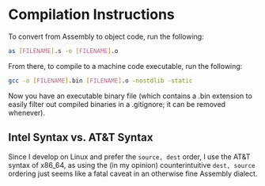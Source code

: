 # Compilation Instructions

To convert from Assembly to object code, run the following:
```bash
as [FILENAME].s -o [FILENAME].o
```

From there, to compile to a machine code executable, run the following:
```bash
gcc -o [FILENAME].bin [FILENAME].o -nostdlib -static
```

Now you have an executable binary file (which contains a .bin extension to easily filter out compiled binaries in a .gitignore; it can be removed whenever).


## Intel Syntax vs. AT&T Syntax

Since I develop on Linux and prefer the `source, dest` order, I use the AT&T syntax of x86_64, as using the (in my opinion) counterintuitive `dest, source` ordering just seems like a fatal caveat in an otherwise fine Assembly dialect.
